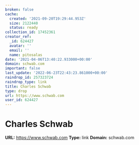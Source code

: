 ```yaml
---
broken: false
cache:
  created: '2021-09-20T19:29:44.953Z'
  size: 2122440
  status: ready
collection_id: 17452361
creator_ref:
  _id: 624427
  avatar: ''
  email: ''
  name: pitosalas
date: '2021-04-06T13:40:22.933000+00:00'
domain: schwab.com
important: false
last_update: '2022-06-23T22:43:23.861000+00:00'
raindrop_id: 257323724
raindrop_type: link
title: Charles Schwab
type: drop
url: https://www.schwab.com
user_id: 624427
---
```


# Charles Schwab

**URL:** https://www.schwab.com
**Type:** link
**Domain:** schwab.com
